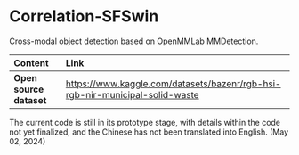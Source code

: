 # Correlation-SFSwin
Cross-modal object detection based on OpenMMLab MMDetection.

|**Content**|**Link**|
|:--------|:-------------|
|**Open source dataset**|https://www.kaggle.com/datasets/bazenr/rgb-hsi-rgb-nir-municipal-solid-waste|

The current code is still in its prototype stage, with details within the code not yet finalized, and the Chinese has not been translated into English. (May 02, 2024)
